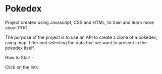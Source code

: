  <h1> Pokedex </h1>


Project created using Javascript, CSS and HTML, to train and learn more about POO.


The purpose of the project is to use an API to create a clone of a pokedex, using map, filter and selecting the data that we want to present in the pokedex itself.

How to Start -

Click on the link:
